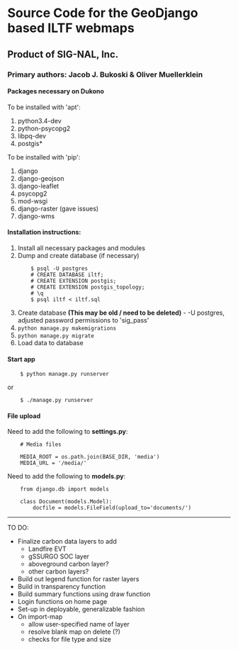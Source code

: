 # Source Code for the GeoDjango based ILTF webmaps
## Product of SIG-NAL, Inc.
### Primary authors: Jacob J. Bukoski & Oliver Muellerklein

#### Packages necessary on Dukono

To be installed with 'apt':

  1. python3.4-dev
  2. python-psycopg2
  3. libpq-dev
  4. postgis&ast;

To be installed with 'pip':

  1. django
  2. django-geojson
  3. django-leaflet
  4. psycopg2
  5. mod-wsgi
  6. django-raster (gave issues)
  7. django-wms

#### Installation instructions:

  1. Install all necessary packages and modules
  2. Dump and create database (if necessary)
        ```
            $ psql -U postgres
            # CREATE DATABASE iltf;
            # CREATE EXTENSION postgis;
            # CREATE EXTENSION postgis_topology;
            # \q
            $ psql iltf < iltf.sql
        ```
  3. Create database **(This may be old / need to be deleted)**
    - -U postgres, adjusted password permissions to 'sig_pass'
  4. `python manage.py makemigrations`
  5. `python manage.py migrate`
  6. Load data to database

#### Start app

```
    $ python manage.py runserver
```

or

```
    $ ./manage.py runserver
```

#### File upload

Need to add the following to **settings.py**:

```
    # Media files

    MEDIA_ROOT = os.path.join(BASE_DIR, 'media')
    MEDIA_URL = '/media/'
```

Need to add the following to **models.py**:

```
    from django.db import models
    
    class Document(models.Model):
        docfile = models.FileField(upload_to='documents/')
```

<hr>

TO DO:

  - Finalize carbon data layers to add
    - Landfire EVT
    - gSSURGO SOC layer
    - aboveground carbon layer?
    - other carbon layers?
  - Build out legend function for raster layers
  - Build in transparency function
  - Build summary functions using draw function
  - Login functions on home page
  - Set-up in deployable, generalizable fashion
  - On import-map
    - allow user-specified name of layer
    - resolve blank map on delete (?)
    - checks for file type and size
